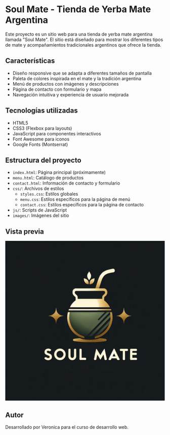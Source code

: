 # Soul Mate - Tienda de Yerba Mate Argentina

Este proyecto es un sitio web para una tienda de yerba mate argentina llamada "Soul Mate". El sitio está diseñado para mostrar los diferentes tipos de mate y acompañamientos tradicionales argentinos que ofrece la tienda.

## Características

- Diseño responsive que se adapta a diferentes tamaños de pantalla
- Paleta de colores inspirada en el mate y la tradición argentina
- Menú de productos con imágenes y descripciones
- Página de contacto con formulario y mapa
- Navegación intuitiva y experiencia de usuario mejorada

## Tecnologías utilizadas

- HTML5
- CSS3 (Flexbox para layouts)
- JavaScript para componentes interactivos
- Font Awesome para iconos
- Google Fonts (Montserrat)

## Estructura del proyecto

- `index.html`: Página principal (próximamente)
- `menu.html`: Catálogo de productos
- `contact.html`: Información de contacto y formulario
- `css/`: Archivos de estilos
  - `styles.css`: Estilos globales
  - `menu.css`: Estilos específicos para la página de menú
  - `contact.css`: Estilos específicos para la página de contacto
- `js/`: Scripts de JavaScript
- `images/`: Imágenes del sitio

## Vista previa

![Vista previa del sitio](images/Logo.jpeg)

## Autor

Desarrollado por Veronica para el curso de desarrollo web.